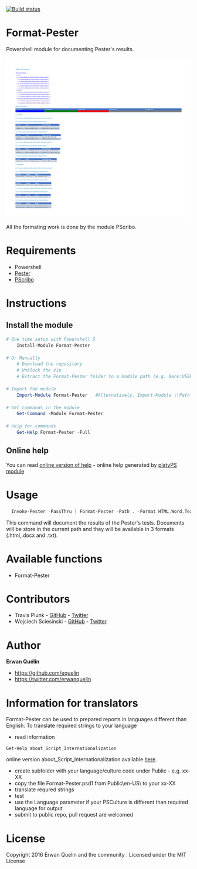 [![Build status](https://ci.appveyor.com/api/projects/status/36q06wp2c4vwfu7w/branch/master?svg=true)](https://ci.appveyor.com/project/equelin/format-pester/branch/master)

# Format-Pester
Powershell module for documenting Pester's results.

![](./img/format-pester.png)

All the formating work is done by the module PScribo.

# Requirements

- Powershell
- [Pester](https://github.com/pester/Pester)
- [PScribo](https://github.com/iainbrighton/PScribo)

# Instructions
## Install the module
```powershell
# One time setup with Powershell 5
    Install-Module Format-Pester

# Or Manually
    # Download the repository
    # Unblock the zip
    # Extract the Format-Pester folder to a module path (e.g. $env:USERPROFILE\Documents\WindowsPowerShell\Modules\)

# Import the module
    Import-Module Format-Pester   #Alternatively, Import-Module \\Path\To\Format-Pester

# Get commands in the module
    Get-Command -Module Format-Pester

# Help for commands
    Get-Help Format-Pester -Full
```
## Online help
You can read [online version of help](/doc/Format-Pester.md) - online help generated by [platyPS module](https://github.com/powershell/platyps)

# Usage

```PowerShell
  Invoke-Pester -PassThru | Format-Pester -Path . -Format HTML,Word,Text
```

This command will document the results of the Pester's tests. Documents will be store in the current path and they will be available in 3 formats (.html,.docx and .txt).

# Available functions

- Format-Pester

# Contributors

- Travis Plunk - [GitHub](https://github.com/TravisEz13) - [Twitter](https://twitter.com/TravisPlunk)
- Wojciech Sciesinski - [GitHub](https://github.com/it-praktyk) - [Twitter](https://twitter.com/ITpraktyk)

# Author

**Erwan Quélin**
- <https://github.com/equelin>
- <https://twitter.com/erwanquelin>

# Information for translators
Format-Pester can be used to prepared reports in languages different than English.
To translate required strings to your language
- read information
 ```
 Get-Help about_Script_Internationalization
 ```
 online version about_Script_Internationalization available [here](https://technet.microsoft.com/en-us/library/hh847854.aspx).
- create subfolder with your language/culture code under Public - e.g. xx-XX
- copy the file Format-Pester.psd1 from Public\en-US\ to your xx-XX
- translate requred strings
- test
- use the Language parameter if your PSCulture is different than required language for output   
- submit to public repo, pull request are welcomed

# License
Copyright 2016 Erwan Quelin and the community  .
Licensed under the MIT License
